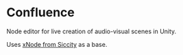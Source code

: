 # Confluence
Node editor for live creation of audio-visual scenes in Unity.

Uses [xNode from Siccity](https://github.com/Siccity/xNode) as a base.
